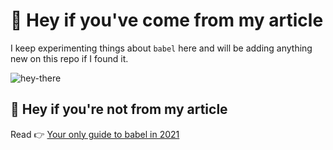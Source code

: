 # 👋 Hey if you've come from my article

I keep experimenting things about `babel` here and will be adding anything new on this repo if I found it.

![hey-there](https://media1.tenor.com/images/a0afeb9cc47a7baf61be453b9a5736b2/tenor.gif?itemid=5154793)

## 👋 Hey if you're not from my article

Read 👉 [Your only guide to babel in 2021](https://dev.to/adityaj/your-only-guide-to-babel-in-2021-1i4e)